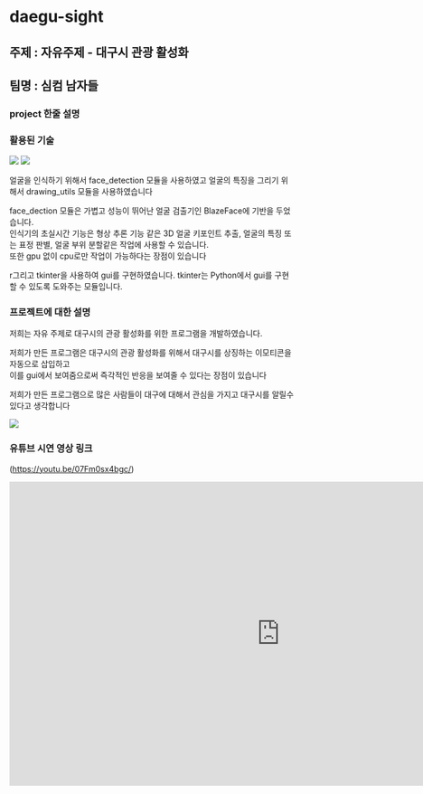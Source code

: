 # daegu-sight
## 주제 : 자유주제 - 대구시 관광 활성화
## 팀명 : 심컴 남자들
### project 한줄 설명


### 활용된 기술

<img src="https://img.shields.io/badge/Python-3776ABstyle=flat&logo=OpenCV&logoColor=white"/> <img src="https://img.shields.io/badge/OpenCV-5C3EE8style=flat&logo=OpenCV&logoColor=white"/>
<p>얼굴을 인식하기 위해서 face_detection 모듈을 사용하였고 얼굴의 특징을 그리기 위해서 drawing_utils 모듈을 사용하였습니다</p>
<P>face_dection 모듈은 가볍고 성능이 뛰어난 얼굴 검출기인 BlazeFace에 기반을 두었습니다. <br>인식기의 초실시간 기능은 형상 추론 기능 같은 3D 얼굴 키포인트 추출, 얼굴의 특징 또는 표정 판별, 얼굴 부위 분할같은 작업에 사용할 수 있습니다.<br> 또한 gpu 없이 cpu로만 작업이 가능하다는 장점이 있습니다
<p>r그리고 tkinter을 사용하여 gui를 구현하였습니다. tkinter는 Python에서 gui를 구현할 수 있도록 도와주는 모듈입니다. <p>

  
### 프로젝트에 대한 설명
<p>저희는 자유 주제로 대구시의 관광 활성화를 위한 프로그램을 개발하였습니다.</p>
<p>저희가 만든 프로그램은  대구시의 관광 활성화를 위해서 대구시를 상징하는 이모티콘을 자동으로 삽입하고<br> 이를 gui에서 보여줌으로써 즉각적인 반응을 보여줄 수 있다는 장점이 있습니다</p>
<p>저희가 만든 프로그램으로 많은 사람들이 대구에 대해서 관심을 가지고 대구시를 알릴수 있다고 생각합니다</p>

<img src="https://github.com/sang-hash/daegu-sight/blob/main/image/img.png"/>

### 유튜브 시연 영상 링크
(https://youtu.be/07Fm0sx4bgc/)
<iframe width="956" height="538" src="https://youtu.be/07Fm0sx4bgc/ include video id="07Fm0sx4bgc" provider="youtube" %" frameborder="0" allow="accelerometer; autoplay; encrypted-media; gyroscope; picture-in-picture" allowfullscreen></iframe>


